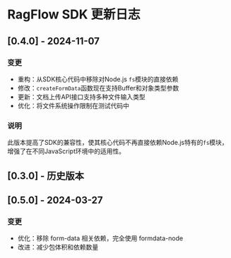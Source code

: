 # RagFlow SDK 更新日志

## [0.4.0] - 2024-11-07

### 变更
- 重构：从SDK核心代码中移除对Node.js `fs`模块的直接依赖
- 修改：`createFormData`函数现在支持Buffer和对象类型参数
- 更新：文档上传API接口支持多种文件输入类型
- 优化：将文件系统操作限制在测试代码中

### 说明
此版本提高了SDK的兼容性，使其核心代码不再直接依赖Node.js特有的`fs`模块，增强了在不同JavaScript环境中的适用性。

## [0.3.0] - 历史版本

## [0.5.0] - 2024-03-27

### 变更
- 优化：移除 form-data 相关依赖，完全使用 formdata-node
- 改进：减少包体积和依赖数量 